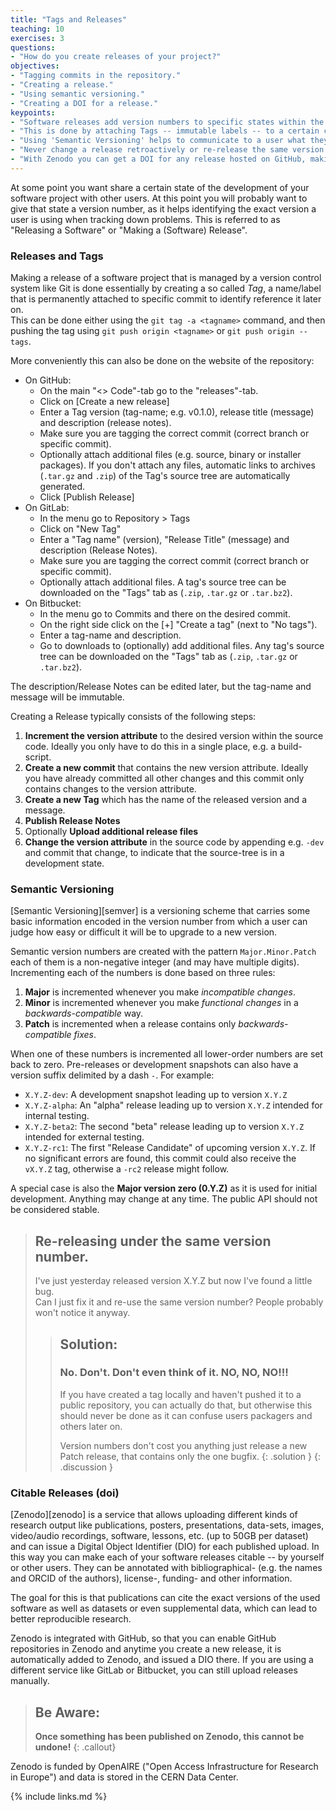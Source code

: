 ```yaml
---
title: "Tags and Releases"
teaching: 10
exercises: 3
questions:
- "How do you create releases of your project?"
objectives:
- "Tagging commits in the repository."
- "Creating a release."
- "Using semantic versioning."
- "Creating a DOI for a release."
keypoints:
- "Software releases add version numbers to specific states within the development cycle."
- "This is done by attaching Tags -- immutable labels -- to a certain commit."
- "Using 'Semantic Versioning' helps to communicate to a user what they can expect when upgrading."
- "Never change a release retroactively or re-release the same version with different content."
- "With Zenodo you can get a DOI for any release hosted on GitHub, making that version citable."
---
```


At some point you want share a certain state of the development of your software
project with other users.  At this point you will probably want to give that state
a version number, as it helps identifying the exact version a user is using when
tracking down problems.  This is referred to as "Releasing a Software" or
"Making a (Software) Release".

### Releases and Tags

Making a release of a software project that is managed by a version control
system like Git is done essentially by creating a  so called *Tag*, a name/label
that is permanently attached to specific commit to identify reference it later on.  
This can be done either using the `git tag -a <tagname>` command, and then
pushing the tag using `git push origin <tagname>` or `git push origin --tags`.

More conveniently this can also be done on the website of the repository:

* On GitHub:
  * On the main "<> Code"-tab go to the "releases"-tab.
  * Click on [Create a new release]
  * Enter a Tag version (tag-name; e.g. v0.1.0), release title (message) and
    description (release notes).
  * Make sure you are tagging the correct commit (correct branch or specific commit).
  * Optionally attach additional files (e.g. source, binary or installer packages).
    If you don't attach any files, automatic links to archives (`.tar.gz` and `.zip`)
    of the Tag's source tree are automatically generated.
  * Click [Publish Release]
* On GitLab:
  * In the menu go to Repository > Tags
  * Click on "New Tag"
  * Enter a "Tag name" (version), "Release Title" (message) and description
    (Release Notes).
  * Make sure you are tagging the correct commit (correct branch or specific commit).
  * Optionally attach additional files.  A tag's source tree can be downloaded
    on the "Tags" tab as (`.zip`, `.tar.gz` or `.tar.bz2`).
* On Bitbucket:
  * In the menu go to Commits and there on the desired commit.
  * On the right side click on the [+] "Create a tag" (next to "No tags").
  * Enter a tag-name and description.
  * Go to downloads to (optionally) add additional files.
    Any tag's source tree can be downloaded on the "Tags" tab as (`.zip`, `.tar.gz`
    or `.tar.bz2`).

The description/Release Notes can be edited later, but the tag-name and message will be immutable.

Creating a Release typically consists of the following steps:

1. **Increment the version attribute** to the desired version within the source code.
   Ideally you only have to do this in a single place, e.g. a build-script.
2. **Create a new commit** that contains the new version attribute.
   Ideally you have already committed all other changes and this commit only
   contains changes to the version attribute.
3. **Create a new Tag** which has the name of the released version and a message.  
4. **Publish Release Notes**
5. Optionally **Upload additional release files**
6. **Change the version attribute** in the source code by appending e.g. `-dev`
   and commit that change, to indicate that the source-tree is in a development state.

### Semantic Versioning

[Semantic Versioning][semver] is a versioning scheme that carries some basic
information encoded in the version number from which a user can judge how easy
or difficult it will be to upgrade to a new version.

Semantic version numbers are created with the pattern `Major.Minor.Patch` each
of them is a non-negative integer (and may have multiple digits).
Incrementing each of the numbers is done based on three rules:

1. **Major** is incremented whenever you make *incompatible changes*.
2. **Minor** is incremented whenever you make *functional changes* in a
   *backwards-compatible* way.
3. **Patch** is incremented when a release contains only *backwards-compatible fixes*.

When one of these numbers is incremented all lower-order numbers are set back to
zero.  Pre-releases or development snapshots can also have a version suffix delimited
by a dash `-`. For example:

* `X.Y.Z-dev`: A development snapshot leading up to version `X.Y.Z`
* `X.Y.Z-alpha`: An "alpha" release leading up to version `X.Y.Z`
                 intended for internal testing.
* `X.Y.Z-beta2`: The second "beta" release leading up to version `X.Y.Z`
                 intended for external testing.
* `X.Y.Z-rc1`:   The first "Release Candidate" of upcoming version `X.Y.Z`.
                 If no significant errors are found, this commit could also receive
                 the `vX.Y.Z` tag, otherwise a `-rc2` release might follow.

A special case is also the **Major version zero (0.Y.Z)** as it is used for initial
development. Anything may change at any time. The public API should not be considered
stable.

> ## Re-releasing under the same version number.
>
>  I've just yesterday released version X.Y.Z but now I've found a little bug.  
>  Can I just fix it and re-use the same version number?
>  People probably won't notice it anyway.
>
> > ## Solution:
> > ### No. Don't. Don't even think of it. NO, NO, NO!!!
> > If you have created a tag locally and haven't pushed it to a public repository,
> > you can actually do that, but otherwise this should never be done as it can
> > confuse users packagers and others later on.
> >
> > Version numbers don't cost you anything just release a new Patch release,
> > that contains only the one bugfix.
> {: .solution }
{: .discussion }

### Citable Releases (doi)

[Zenodo][zenodo] is a service that allows uploading different kinds of research
output like publications, posters, presentations, data-sets, images, video/audio
recordings, software, lessons, etc. (up to 50GB per dataset) and can issue a
Digital Object Identifier (DIO) for each published upload.  In this way you can
make each of your software releases citable -- by yourself or other users.
They can be annotated with bibliographical- (e.g. the names and ORCID of the authors),
license-, funding- and other information.

The goal for this is that publications can cite the exact versions of the used
software as well as datasets or even supplemental data, which can lead to better
reproducible research.

Zenodo is integrated with GitHub, so that you can enable GitHub repositories in
Zenodo and anytime you create a new release, it is automatically added to Zenodo,
and issued a DIO there.
If you are using a different service like GitLab or Bitbucket, you can still
upload releases manually.

> ## Be Aware:
> **Once something has been published on Zenodo, this cannot be undone!**
{: .callout}

Zenodo is funded by OpenAIRE ("Open Access Infrastructure for Research in Europe")
and data is stored in the CERN Data Center.

{% include links.md %}
